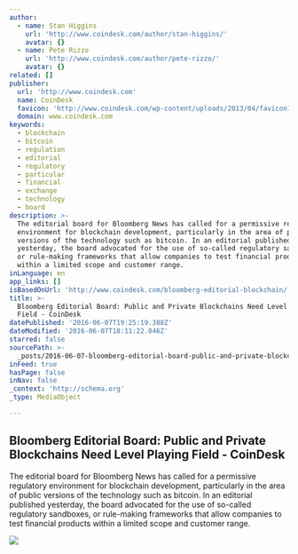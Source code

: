```yaml
---
author:
  - name: Stan Higgins
    url: 'http://www.coindesk.com/author/stan-higgins/'
    avatar: {}
  - name: Pete Rizzo
    url: 'http://www.coindesk.com/author/pete-rizzo/'
    avatar: {}
related: []
publisher:
  url: 'http://www.coindesk.com'
  name: CoinDesk
  favicon: 'http://www.coindesk.com/wp-content/uploads/2013/04/favicon1.ico?4d1c37'
  domain: www.coindesk.com
keywords:
  - blockchain
  - bitcoin
  - regulation
  - editorial
  - regulatory
  - particular
  - financial
  - exchange
  - technology
  - board
description: >-
  The editorial board for Bloomberg News has called for a permissive regulatory
  environment for blockchain development, particularly in the area of public
  versions of the technology such as bitcoin. In an editorial published
  yesterday, the board advocated for the use of so-called regulatory sandboxes,
  or rule-making frameworks that allow companies to test financial products
  within a limited scope and customer range.
inLanguage: en
app_links: []
isBasedOnUrl: 'http://www.coindesk.com/bloomberg-editorial-blockchain/'
title: >-
  Bloomberg Editorial Board: Public and Private Blockchains Need Level Playing
  Field - CoinDesk
datePublished: '2016-06-07T19:25:19.388Z'
dateModified: '2016-06-07T18:11:22.046Z'
starred: false
sourcePath: >-
  _posts/2016-06-07-bloomberg-editorial-board-public-and-private-blockchains-ne.md
inFeed: true
hasPage: false
inNav: false
_context: 'http://schema.org'
_type: MediaObject

---
```

<article style=""><h1>Bloomberg Editorial Board: Public and Private Blockchains Need Level Playing Field - CoinDesk</h1><p>The editorial board for Bloomberg News has called for a permissive regulatory environment for blockchain development, particularly in the area of public versions of the technology such as bitcoin. In an editorial published yesterday, the board advocated for the use of so-called regulatory sandboxes, or rule-making frameworks that allow companies to test financial products within a limited scope and customer range.</p><img src="http://media.coindesk.com/2016/06/Bloomberg.jpg" /></article>